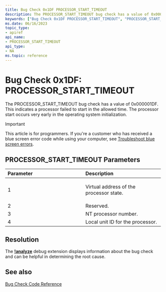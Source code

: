 ```yaml
---
title: Bug Check 0x1DF PROCESSOR_START_TIMEOUT
description: The PROCESSOR_START_TIMEOUT bug check has a value of 0x000001DF. This indicates a processor failed to start in the allowed time.
keywords: ["Bug Check 0x1DF PROCESSOR_START_TIMEOUT", "PROCESSOR_START_TIMEOUT"]
ms.date: 06/16/2023
topic_type:
- apiref
api_name:
- PROCESSOR_START_TIMEOUT
api_type:
- NA
ms.topic: reference
---
```


# Bug Check 0x1DF: PROCESSOR_START_TIMEOUT

The PROCESSOR_START_TIMEOUT bug check has a value of 0x000001DF. This indicates a processor failed to start in the allowed time. The processor start occurs very early in the operating system initialization.

> [!IMPORTANT]
> This article is for programmers. If you're a customer who has received a blue screen error code while using your computer, see [Troubleshoot blue screen errors](https://www.windows.com/stopcode).

## PROCESSOR_START_TIMEOUT Parameters

<table>
<colgroup>
<col width="50%" />
<col width="50%" />
</colgroup>
<thead>
<tr class="header">
<th align="left">Parameter</th>
<th align="left">Description</th>
</tr>
</thead>
<tbody>
<tr class="odd">
<td align="left">1</td>
<td align="left"><p>Virtual address of the processor state.</p></td>
</tr>
<tr class="even">
<td align="left">2</td>
<td align="left">Reserved.</td>
</tr>
<tr class="odd">
<td align="left">3</td>
<td align="left">NT processor number.</td>
</tr>
<tr class="even">
<td align="left">4</td>
<td align="left">Local unit ID for the processor.</td>
</tr>
</tbody>
</table>

## Resolution

The [**!analyze**](../debuggercmds/-analyze.md) debug extension displays information about the bug check and can be helpful in determining the root cause.

## See also

[Bug Check Code Reference](bug-check-code-reference2.md)
